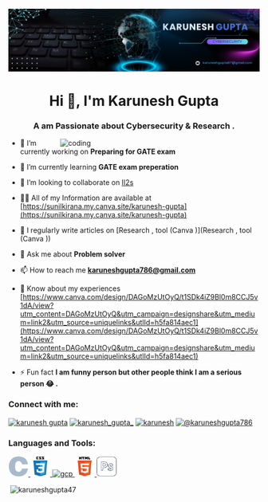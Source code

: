 ![logo](https://github.com/karuneshGupta47/karuneshGupta47/blob/main/linkdin%20banner.png)
<h1 align="center">Hi 👋, I'm Karunesh Gupta</h1>
<h3 align="center">A am Passionate about Cybersecurity & Research .</h3>

<img align="right" alt="coding" width="400" src="https://media2.giphy.com/media/v1.Y2lkPTc5MGI3NjExaW10ZTAzaXh2czNra3M5MnBtZXNqeGw2OTh6b29wazJqODd4Z3BvZyZlcD12MV9naWZzX3NlYXJjaCZjdD1n/2IudUHdI075HL02Pkk/200.webp">

- 🔭 I’m currently working on **Preparing for GATE exam**

- 🌱 I’m currently learning **GATE exam preperation**

- 👯 I’m looking to collaborate on [II2s](https://vision.hack2skill.com/dashboard/user_public_profile/?userId=676381b0c2171d5a113ba413&utm_source=hack2skill&utm_medium=homepage)

- 👨‍💻 All of my Information are available at [https://sunilkirana.my.canva.site/karunesh-gupta](https://sunilkirana.my.canva.site/karunesh-gupta)

- 📝 I regularly write articles on [Research , tool (Canva )](Research , tool (Canva ))

- 💬 Ask me about **Problem solver**

- 📫 How to reach me **karuneshgupta786@gmail.com**

- 📄 Know about my experiences [https://www.canva.com/design/DAGoMzUtOyQ/t1SDk4iZ9Bl0m8CCJ5v1dA/view?utm_content=DAGoMzUtOyQ&utm_campaign=designshare&utm_medium=link2&utm_source=uniquelinks&utlId=h5fa814aec1](https://www.canva.com/design/DAGoMzUtOyQ/t1SDk4iZ9Bl0m8CCJ5v1dA/view?utm_content=DAGoMzUtOyQ&utm_campaign=designshare&utm_medium=link2&utm_source=uniquelinks&utlId=h5fa814aec1)

- ⚡ Fun fact **I am funny person but other people think I am a serious person 😂 .**

<h3 align="left">Connect with me:</h3>
<p align="left">
<a href="https://linkedin.com/in/karunesh gupta" target="blank"><img align="center" src="https://raw.githubusercontent.com/rahuldkjain/github-profile-readme-generator/master/src/images/icons/Social/linked-in-alt.svg" alt="karunesh gupta" height="30" width="40" /></a>
<a href="https://instagram.com/karunesh_gupta_" target="blank"><img align="center" src="https://raw.githubusercontent.com/rahuldkjain/github-profile-readme-generator/master/src/images/icons/Social/instagram.svg" alt="karunesh_gupta_" height="30" width="40" /></a>
<a href="https://www.hackerrank.com/karunesh" target="blank"><img align="center" src="https://raw.githubusercontent.com/rahuldkjain/github-profile-readme-generator/master/src/images/icons/Social/hackerrank.svg" alt="karunesh" height="30" width="40" /></a>
<a href="https://www.hackerearth.com/@karuneshgupta786" target="blank"><img align="center" src="https://raw.githubusercontent.com/rahuldkjain/github-profile-readme-generator/master/src/images/icons/Social/hackerearth.svg" alt="@karuneshgupta786" height="30" width="40" /></a>
</p>

<h3 align="left">Languages and Tools:</h3>
<p align="left"> <a href="https://www.cprogramming.com/" target="_blank" rel="noreferrer"> <img src="https://raw.githubusercontent.com/devicons/devicon/master/icons/c/c-original.svg" alt="c" width="40" height="40"/> </a> <a href="https://www.w3schools.com/css/" target="_blank" rel="noreferrer"> <img src="https://raw.githubusercontent.com/devicons/devicon/master/icons/css3/css3-original-wordmark.svg" alt="css3" width="40" height="40"/> </a> <a href="https://cloud.google.com" target="_blank" rel="noreferrer"> <img src="https://www.vectorlogo.zone/logos/google_cloud/google_cloud-icon.svg" alt="gcp" width="40" height="40"/> </a> <a href="https://www.w3.org/html/" target="_blank" rel="noreferrer"> <img src="https://raw.githubusercontent.com/devicons/devicon/master/icons/html5/html5-original-wordmark.svg" alt="html5" width="40" height="40"/> </a> <a href="https://www.photoshop.com/en" target="_blank" rel="noreferrer"> <img src="https://raw.githubusercontent.com/devicons/devicon/master/icons/photoshop/photoshop-line.svg" alt="photoshop" width="40" height="40"/> </a> </p>

<p>&nbsp;<img align="center" src="https://github-readme-stats.vercel.app/api?username=karuneshgupta47&show_icons=true&locale=en" alt="karuneshgupta47" /></p>
